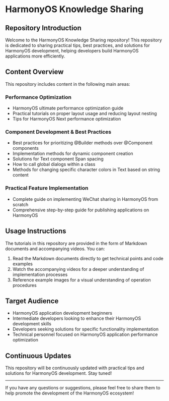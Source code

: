 


          
# HarmonyOS Knowledge Sharing

## Repository Introduction

Welcome to the HarmonyOS Knowledge Sharing repository! This repository is dedicated to sharing practical tips, best practices, and solutions for HarmonyOS development, helping developers build HarmonyOS applications more efficiently.

## Content Overview

This repository includes content in the following main areas:

### Performance Optimization

- HarmonyOS ultimate performance optimization guide
- Practical tutorials on proper layout usage and reducing layout nesting
- Tips for HarmonyOS Next performance optimization

### Component Development & Best Practices

- Best practices for prioritizing @Builder methods over @Component components
- Implementation methods for dynamic component creation
- Solutions for Text component Span spacing
- How to call global dialogs within a class
- Methods for changing specific character colors in Text based on string content

### Practical Feature Implementation

- Complete guide on implementing WeChat sharing in HarmonyOS from scratch
- Comprehensive step-by-step guide for publishing applications on HarmonyOS

## Usage Instructions

The tutorials in this repository are provided in the form of Markdown documents and accompanying videos. You can:

1. Read the Markdown documents directly to get technical points and code examples
2. Watch the accompanying videos for a deeper understanding of implementation processes
3. Reference example images for a visual understanding of operation procedures

## Target Audience

- HarmonyOS application development beginners
- Intermediate developers looking to enhance their HarmonyOS development skills
- Developers seeking solutions for specific functionality implementation
- Technical personnel focused on HarmonyOS application performance optimization

## Continuous Updates

This repository will be continuously updated with practical tips and solutions for HarmonyOS development. Stay tuned!

---

If you have any questions or suggestions, please feel free to share them to help promote the development of the HarmonyOS ecosystem!
        
